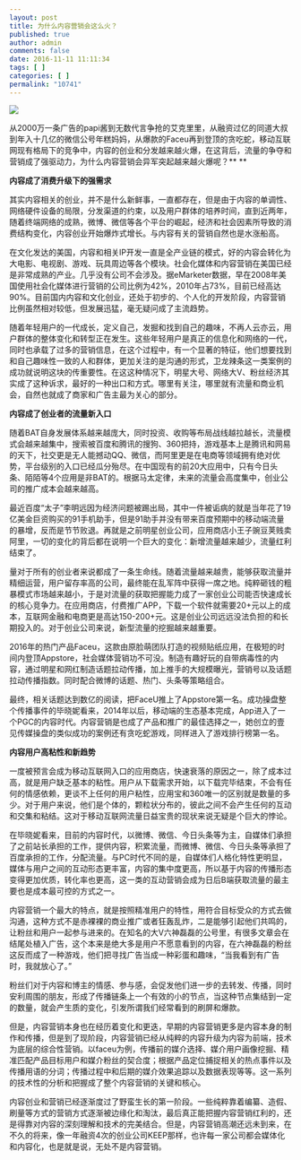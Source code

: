```yaml
---
layout: post
title: 为什么内容营销会这么火？
published: true
author: admin
comments: false
date: 2016-11-11 11:11:34
tags: [ ]
categories: [ ]
permalink: "10741"
---
```

![][1]


  
  


从2000万一条广告的papi酱到无数代言争抢的艾克里里，从融资过亿的同道大叔到年入十几亿的微信公号年糕妈妈，从爆款的Faceu再到登顶的贪吃蛇，移动互联网现有格局下的竞争中，内容的创业和分发越来越火爆，在这背后，流量的争夺和营销成了强驱动力，为什么内容营销会异军突起越来越火爆呢？** **

**内容成了消费升级下的强需求**

其实内容相关的创业，并不是什么新鲜事，一直都存在，但是由于内容的单调性、网络硬件设备的局限，分发渠道的约束，以及用户群体的培养时间，直到近两年，随着终端网络的成熟，微博、微信等各个平台的崛起，经济和社会因素所导致的消费结构变化，内容创业开始爆炸式增长。与内容有关的营销自然也是水涨船高。

在文化发达的美国，内容和相关IP开发一直是全产业链的模式，好的内容会转化为大电影、电视剧、游戏、玩具周边等各个模块。社会化媒体和内容营销在美国已经是非常成熟的产业。几乎没有公司不会涉及。据eMarketer数据，早在2008年美国使用社会化媒体进行营销的公司比例为42%，2010年占73%，目前已经高达90%。目前国内内容和文化创业，还处于初步的、个人化的开发阶段，内容营销比例虽然相对较低，但发展迅猛，毫无疑问成了主流趋势。

随着年轻用户的一代成长，定义自己，发掘和找到自己的趣味，不再人云亦云，用户群体的整体变化和转型正在发生。这些年轻用户是真正的信息化和网络的一代，同时也承载了过多的营销信息，在这个过程中，有一个显著的特征，他们想要找到和自己趣味性一致的人和群体，更加关注的是沟通的形式，卫龙辣条这一类案例的成功就说明这块的传重要性。在这这种情况下，明星大号、网络大V、粉丝经济其实成了这种诉求，最好的一种出口和方式。哪里有关注，哪里就有流量和商业机会，自然也就成了商家和广告主最为关心的部分。

**内容成了创业者的流量新入口**

随着BAT自身发展体系越来越庞大，同时投资、收购等布局战线越拉越长，流量模式会越来越集中，搜索被百度和腾讯的搜狗、360把持，游戏基本上是腾讯和网易的天下，社交更是无人能撼动QQ、微信，而阿里更是在电商等领域拥有绝对优势，平台级别的入口已经瓜分殆尽。在中国现有的前20大应用中，只有今日头条、陌陌等4个应用是非BAT的。根据马太定律，未来的流量会高度集中，创业公司的推广成本会越来越高。

最近百度“太子”李明远因为经济问题被踢出局，其中一件被诟病的就是当年花了19亿美金巨资购买的91手机助手，但是91助手并没有带来百度预期中的移动端流量的暴增，反而是节节败退。再就是之前明星创业公司，应用商店小王子豌豆荚贱卖阿里，一切的变化的背后都在说明一个巨大的变化：新增流量越来越少，流量红利结束了。

量对于所有的创业者来说都成了一条生命线。随着流量越来越贵，能够获取流量并精细运营，用户留存率高的公司，最终能在乱军阵中获得一席之地。纯粹砸钱的粗暴模式市场越来越小，于是对流量的获取把握能力成了一家创业公司能否快速成长的核心竞争力。在应用商店，付费推广APP，下载一个软件就需要20+元以上的成本，互联网金融和电商更是高达150-200+元。这是创业公司远远没法负担的和长期投入的。对于创业公司来说，新型流量的挖掘越来越重要。

2016年的热门产品Faceu，这款由原脸萌团队打造的视频贴纸应用，在极短的时间内登顶Appstore，社会媒体营销功不可没。制造有趣好玩的自带病毒性的内容，通过明星和网红制造话题拉动传播，加上推手的大规模曝光，营销号以及话题拉动传播指数。同时配合微博的话题、热门、头条等策略组合。

最终，相关话题达到数亿的阅读，把FaceU推上了Appstore第一名。成功操盘整个传播事件的毕晓妮看来，2014年以后，移动端的生态基本完成，App进入了一个PGC的内容时代。内容营销是也成了产品和推广的最佳选择之一，她创立的壹见传媒操盘的类似成功的案例还有贪吃蛇游戏，同样进入了游戏排行榜第一名。

**内容用户高粘性和新趋势**

一度被预言会成为移动互联网入口的应用商店，快速衰落的原因之一，除了成本过高，就是用户缺乏基本的粘性。用户从下载需求开始，以下载完毕结束，不会有任何的情感依赖，更谈不上任何的用户粘性，应用宝和360唯一的区别就是数量的多少。对于用户来说，他们是个体的，颗粒状分布的，彼此之间不会产生任何的互动和交集和粘结。这对于移动互联网流量日益宝贵的现状来说无疑是个巨大的悖论。

在毕晓妮看来，目前的内容时代，以微博、微信、今日头条等为主，自媒体们承担了之前站长承担的工作，提供内容，积累流量，而微博、微信、今日头条等承担了百度承担的工作，分配流量。与PC时代不同的是，自媒体们人格化特性更明显，媒体与用户之间的互动形态更丰富，内容的集中度更高，所以基于内容的传播形态变得更加优质，转化率也更高，这一类的互动营销会成为日后B端获取流量的最主要也是成本最可控的方式之一。

内容营销一个最大的特点，就是按照精准用户的特性，用符合目标受众的方式去做沟通，这种方式不是赤裸裸的商业推广或者狂轰乱炸，二是能够引起他们共鸣的，让粉丝和用户一起参与进来的。在知名的大V六神磊磊的公号里，有很多文章会在结尾处植入广告，这个本来是绝大多是用户不愿意看到的内容，在六神磊磊的粉丝这反而成了一种游戏，他们把寻找广告当成一种彩蛋和趣味，“当我看到有广告时，我就放心了。”

粉丝们对于内容和博主的情感、参与感，会促发他们进一步的去转发、传播，同时安利周围的朋友，形成了传播链条上一个有效的小的节点，当这种节点集结到一定的数量，就会产生质的变化，引发所谓我们经常看到的刷屏和爆款。

但是，内容营销本身也在经历着变化和更迭，早期的内容营销更多是内容本身的制作和传播，但是到了现阶段，内容营销已经从纯粹的内容升级为内容为前端，技术为底层的综合性营销。以faceu为例，传播前的媒介选择、媒介用户画像挖掘、精准匹配产品目标用户和媒介粉丝的契合度；根据产品定位捕捉相关的热点事件以及传播用语的分词；传播过程中和后期的媒介效果追踪以及数据表现等等。这一系列的技术性的分析和把握成了整个内容营销的关键和核心。

内容创业和营销已经逐渐度过了野蛮生长的第一阶段。一些纯粹靠着编纂、造假、刷量等方式的营销方式逐渐被边缘化和淘汰，最后真正能把握内容营销红利的，还是得靠对内容的深刻理解和技术的完美结合。但是，内容营销高潮还远未到来，在不久的将来，像一年融资4次的创业公司KEEP那样，也许每一家公司都会媒体化和内容化，也是就是说，无处不是内容营销。

 [1]: http://yongz.com/yz/wp-content/uploads/2016/11/0f3351396aa13b28c2f43acb52abdae1.jpg